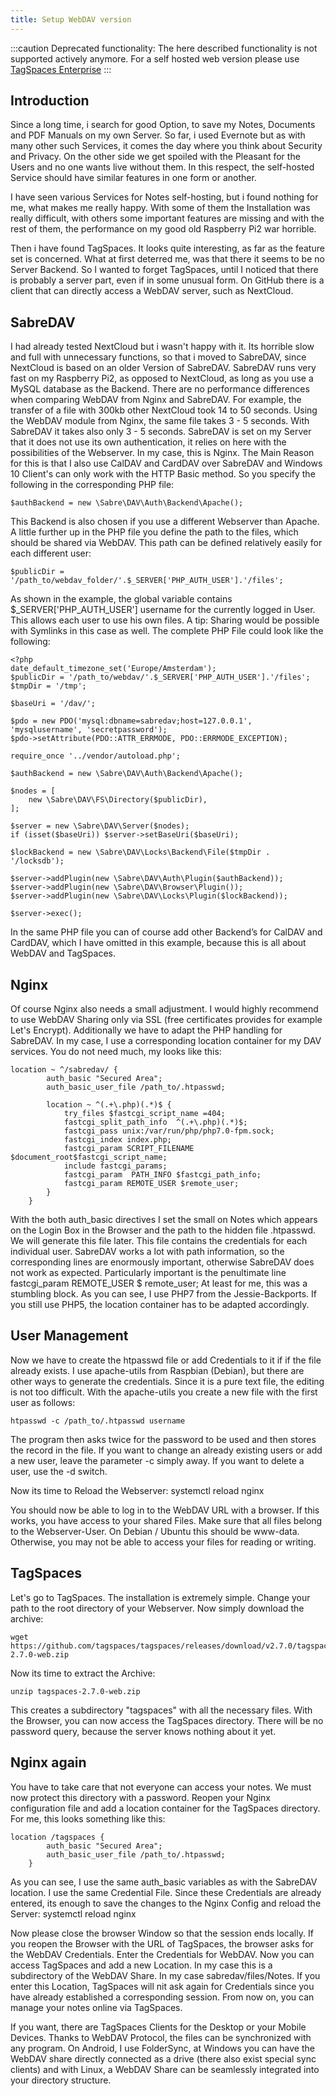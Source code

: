 ```yaml
---
title: Setup WebDAV version
---
```


:::caution
Deprecated functionality: The here described functionality is not supported actively anymore. For a self hosted web version please use [TagSpaces Enterprise](https://www.tagspaces.org/products/enterprise/)
:::

## Introduction

Since a long time, i search for good Option, to save my Notes, Documents and PDF Manuals on my own Server. So far, i used Evernote but as with many other such Services, it comes the day where you think about Security and Privacy. On the other side we get spoiled with the Pleasant for the Users and no one wants live without them. In this respect, the self-hosted Service should have similar features in one form or another.

I have seen various Services for Notes self-hosting, but i found nothing for me, what makes me really happy. With some of them the Installation was really difficult, with others some important features are missing and with the rest of them, the performance on my good old Raspberry Pi2 war horrible.

Then i have found TagSpaces. It looks quite interesting, as far as the feature set is concerned. What at first deterred me, was that there it seems to be no Server Backend. So I wanted to forget TagSpaces, until I noticed that there is probably a server part, even if in some unusual form. On GitHub there is a client that can directly access a WebDAV server, such as NextCloud.

## SabreDAV

I had already tested NextCloud but i wasn't happy with it. Its horrible slow and full with unnecessary functions, so that i moved to SabreDAV, since NextCloud is based on an older Version of SabreDAV.
SabreDAV runs very fast on my Raspberry Pi2, as opposed to NextCloud, as long as you use a MySQL database as the Backend. There are no performance differences when comparing WebDAV from Nginx and SabreDAV. For example, the transfer of a file with 300kb other NextCloud took 14 to 50 seconds. Using the WebDAV module from Nginx, the same file takes 3 - 5 seconds. With SabreDAV it takes also only 3 - 5 seconds.
SabreDAV is set on my Server that it does not use its own authentication, it relies on here with the possibilities of the Webserver. In my case, this is Nginx. The Main Reason for this is that I also use CalDAV and CardDAV over SabreDAV and Windows 10 Client's can only work with the HTTP Basic method. So you specify the following in the corresponding PHP file:

    $authBackend = new \Sabre\DAV\Auth\Backend\Apache();

This Backend is also chosen if you use a different Webserver than Apache. A little further up in the PHP file you define the path to the files, which should be shared via WebDAV. This path can be defined relatively easily for each different user:

    $publicDir = '/path_to/webdav_folder/'.$_SERVER['PHP_AUTH_USER'].'/files';

As shown in the example, the global variable contains \$\_SERVER['PHP_AUTH_USER'] username for the currently logged in User. This allows each user to use his own files. A tip: Sharing would be possible with Symlinks in this case as well.
The complete PHP File could look like the following:

    <?php
    date_default_timezone_set('Europe/Amsterdam');
    $publicDir = '/path_to/webdav/'.$_SERVER['PHP_AUTH_USER'].'/files';
    $tmpDir = '/tmp';

    $baseUri = '/dav/';

    $pdo = new PDO('mysql:dbname=sabredav;host=127.0.0.1', 'mysqlusername', 'secretpassword');
    $pdo->setAttribute(PDO::ATTR_ERRMODE, PDO::ERRMODE_EXCEPTION);

    require_once '../vendor/autoload.php';

    $authBackend = new \Sabre\DAV\Auth\Backend\Apache();

    $nodes = [
        new \Sabre\DAV\FS\Directory($publicDir),
    ];

    $server = new \Sabre\DAV\Server($nodes);
    if (isset($baseUri)) $server->setBaseUri($baseUri);

    $lockBackend = new \Sabre\DAV\Locks\Backend\File($tmpDir . '/locksdb');

    $server->addPlugin(new \Sabre\DAV\Auth\Plugin($authBackend));
    $server->addPlugin(new \Sabre\DAV\Browser\Plugin());
    $server->addPlugin(new \Sabre\DAV\Locks\Plugin($lockBackend));

    $server->exec();

In the same PHP file you can of course add other Backend’s for CalDAV and CardDAV, which I have omitted in this example, because this is all about WebDAV and TagSpaces.

## Nginx

Of course Nginx also needs a small adjustment. I would highly recommend to use WebDAV Sharing only via SSL (free certificates provides for example Let's Encrypt). Additionally we have to adapt the PHP handling for SabreDAV. In my case, I use a corresponding location container for my DAV services. You do not need much, my looks like this:

    location ~ ^/sabredav/ {
            auth_basic "Secured Area";
            auth_basic_user_file /path_to/.htpasswd;

            location ~ ^(.+\.php)(.*)$ {
                try_files $fastcgi_script_name =404;
                fastcgi_split_path_info  ^(.+\.php)(.*)$;
                fastcgi_pass unix:/var/run/php/php7.0-fpm.sock;
                fastcgi_index index.php;
                fastcgi_param SCRIPT_FILENAME $document_root$fastcgi_script_name;
                include fastcgi_params;
                fastcgi_param  PATH_INFO $fastcgi_path_info;
                fastcgi_param REMOTE_USER $remote_user;
            }
        }

With the both auth_basic directives I set the small on Notes which appears on the Login Box in the Browser and the path to the hidden file .htpasswd. We will generate this file later. This file contains the credentials for each individual user.
SabreDAV works a lot with path information, so the corresponding lines are enormously important, otherwise SabreDAV does not work as expected. Particularly important is the penultimate line fastcgi_param REMOTE_USER \$ remote_user; At least for me, this was a stumbling block. As you can see, I use PHP7 from the Jessie-Backports. If you still use PHP5, the location container has to be adapted accordingly.

## User Management

Now we have to create the htpasswd file or add Credentials to it if if the file already exists. I use apache-utils from Raspbian (Debian), but there are other ways to generate the credentials. Since it is a pure text file, the editing is not too difficult. With the apache-utils you create a new file with the first user as follows:

    htpasswd -c /path_to/.htpasswd username

The program then asks twice for the password to be used and then stores the record in the file. If you want to change an already existing users or add a new user, leave the parameter -c simply away. If you want to delete a user, use the -d switch.

Now its time to Reload the Webserver: systemctl reload nginx

You should now be able to log in to the WebDAV URL with a browser. If this works, you have access to your shared Files. Make sure that all files belong to the Webserver-User. On Debian / Ubuntu this should be www-data. Otherwise, you may not be able to access your files for reading or writing.

## TagSpaces

Let's go to TagSpaces. The installation is extremely simple. Change your path to the root directory of your Webserver. Now simply download the archive:

    wget  https://github.com/tagspaces/tagspaces/releases/download/v2.7.0/tagspaces-2.7.0-web.zip

Now its time to extract the Archive:

    unzip tagspaces-2.7.0-web.zip

This creates a subdirectory "tagspaces" with all the necessary files. With the Browser, you can now access the TagSpaces directory. There will be no password query, because the server knows nothing about it yet.

## Nginx again

You have to take care that not everyone can access your notes. We must now protect this directory with a password. Reopen your Nginx configuration file and add a location container for the TagSpaces directory. For me, this looks something like this:

    location /tagspaces {
            auth_basic "Secured Area";
            auth_basic_user_file /path_to/.htpasswd;
        }

As you can see, I use the same auth_basic variables as with the SabreDAV location. I use the same Credential File. Since these Credentials are already entered, its enough to save the changes to the Nginx Config and reload the Server: systemctl reload nginx

Now please close the browser Window so that the session ends locally. If you reopen the Browser with the URL of TagSpaces, the browser asks for the WebDAV Credentials. Enter the Credentials for WebDAV. Now you can access TagSpaces and add a new Location. In my case this is a subdirectory of the WebDAV Share. In my case sabredav/files/Notes. If you enter this Location, TagSpaces will nit ask again for Credentials since you have already established a corresponding session. From now on, you can manage your notes online via TagSpaces.

If you want, there are TagSpaces Clients for the Desktop or your Mobile Devices. Thanks to WebDAV Protocol, the files can be synchronized with any program. On Android, I use FolderSync, at Windows you can have the WebDAV share directly connected as a drive (there also exist special sync clients) and with Linux, a WebDAV Share can be seamlessly integrated into your directory structure.
